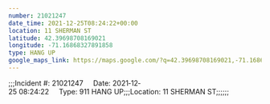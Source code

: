 ```yaml
---
number: 21021247
date_time: 2021-12-25T08:24:22+00:00
location: 11 SHERMAN ST
latitude: 42.39698708169021
longitude: -71.16868327891858
type: HANG UP
google_maps_link: https://maps.google.com/?q=42.39698708169021,-71.16868327891858
---
```


;;;Incident #: 21021247     Date: 2021‐12‐25 08:24:22     Type: 911 HANG UP;;;Location: 11 SHERMAN ST;;;;;;
